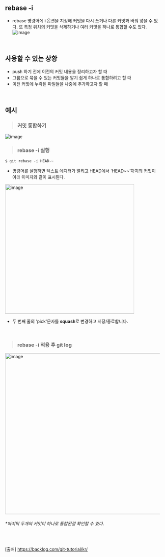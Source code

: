## rebase -i
- rebase 명령어에 i 옵션을 지정해 커밋을 다시 쓰거나 다른 커밋과 바꿔 넣을 수 있다. 또 특정 위치의 커밋을 삭제하거나 여러 커밋을 하나로 통합할 수도 있다.
![image](https://user-images.githubusercontent.com/57171304/185101377-97a049ab-13cc-4946-8231-3ad610a36a7b.png)
<br>

## 사용할 수 있는 상황
- push 하기 전에 이전의 커밋 내용을 정리하고자 할 때
- 그룹으로 묶을 수 있는 커밋들을 알기 쉽게 하나로 통합하려고 할 때
- 이전 커밋에 누락된 파일들을 나중에 추가하고자 할 때
<br>


## 예시
>### 커밋 통합하기  
![image](https://user-images.githubusercontent.com/57171304/185102070-91be507b-cb01-4e3b-b72e-4635f497a0a9.png)
<br>

>### rebase -i 실행
```
$ git rebase -i HEAD~~
```
- 명령어를 실행하면 텍스트 에디터가 열리고 HEAD에서 'HEAD~~'까지의 커밋이 아래 이미지와 같이 표시된다.
<img width="420" alt="image" src="https://user-images.githubusercontent.com/57171304/185270665-c5dff1d2-a0fc-4ef2-b99b-ce0883d33ffb.png">

- 두 번째 줄의 'pick'문자를 **squash**로 변경하고 저장/종료합니다.
<br>

>### rebase -i 적용 후 git log
<img width="522" alt="image" src="https://user-images.githubusercontent.com/57171304/185271077-556195ca-8863-4312-a064-430b02167ac3.png">

###### *마지막 두개의 커밋이 하나로 통합된걸 확인할 수 있다.


<br>

[출처] https://backlog.com/git-tutorial/kr/

